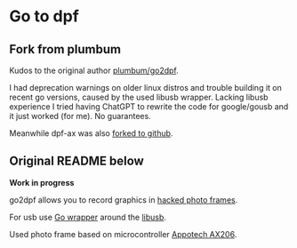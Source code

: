 # Go to dpf

## Fork from plumbum

Kudos to the original author [plumbum/go2dpf](https://github.com/plumbum/go2dpf).

I had deprecation warnings on older linux distros and trouble building it on recent go versions, caused by the used libusb wrapper. Lacking libusb experience I tried having ChatGPT to rewrite the code for google/gousb and it just worked (for me). No guarantees.

Meanwhile dpf-ax was also [forked to github](https://github.com/dreamlayers/dpf-ax).

## Original README below

**Work in progress**

go2dpf allows you to record graphics in [hacked photo frames](https://sourceforge.net/projects/dpf-ax/).

For usb use [Go wrapper](https://github.com/deadsy/libusb) around the [libusb](http://www.linux-usb.org/).

Used photo frame based on microcontroller [Appotech AX206](http://picframe.spritesserver.nl/wiki/index.php/DPF_with_AppoTech_AX206).
